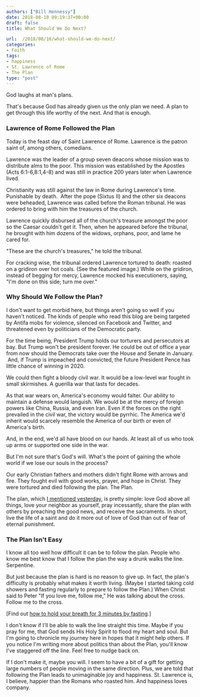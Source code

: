 ```yaml
---
authors: ["Bill Hennessy"]
date: 2018-08-10 09:19:37+00:00
draft: false
title: What Should We Do Next?

url:  /2018/08/10/what-should-we-do-next/
categories:
- Faith
tags:
- happiness
- St. Lawrence of Rome
- The Plan
type: "post"
---
```


God laughs at man's plans.

That's because God has already given us the only plan we need. A plan to get through this life worthy of the next. And that is enough.



### Lawrence of Rome Followed the Plan



Today is the feast day of Saint Lawrence of Rome. Lawrence is the patron saint of, among others, comedians.

Lawrence was the leader of a group seven deacons whose mission was to distribute alms to the poor. This mission was established by the Apostles (Acts 6:1-6,8:1,4-8) and was still in practice 200 years later when Lawrence lived.

Christianity was still against the law in Rome during Lawrence's time. Punishable by death.  After the pope (Sixtus II) and the other six deacons were beheaded, Lawrence was called before the Roman tribunal. He was ordered to bring with him the treasures of the church.

Lawrence quickly disbursed all of the church's treasure amongst the poor so the Caesar couldn't get it. Then, when he appeared before the tribunal, he brought with him dozens of the widows, orphans, poor, and lame he cared for.

"These are the church's treasures," he told the tribunal.

For cracking wise, the tribunal ordered Lawrence tortured to death: roasted on a gridiron over hot coals. (See the featured image.) While on the gridiron, instead of begging for mercy, Lawrence mocked his executioners, saying, "I'm done on this side; turn me over."



### Why Should We Follow the Plan?



I don't want to get morbid here, but things aren't going so well if you haven't noticed. The kinds of people who read this blog are being targeted by Antifa mobs for violence, silenced on Facebook and Twitter, and threatened even by politicians of the Democratic party.

For the time being, President Trump holds our torturers and persecutors at bay. But Trump won't be president forever. He could be out of office a year from now should the Democrats take over the House and Senate in January.  And, if Trump is impeached and convicted, the future President Pence has little chance of winning in 2020.

We could then fight a bloody civil war. It would be a low-level war fought in small skirmishes. A guerilla war that lasts for decades.

As that war wears on, America's economy would falter. Our ability to maintain a defense would languish. We would be at the mercy of foreign powers like China, Russia, and even Iran. Even if the forces on the right prevailed in the civil war, the victory would be pyrrhic. The America we'd inherit would scarcely resemble the America of our birth or even of America's birth.

And, in the end, we'd all have blood on our hands. At least all of us who took up arms or supported one side in the war.

But I'm not sure that's God's will. What's the point of gaining the whole world if we lose our souls in the process?

Our early Christian fathers and mothers didn't fight Rome with arrows and fire. They fought evil with good works, prayer, and hope in Christ. They were tortured and died following the plan. The Plan.

The plan, which [I mentioned yesterday](https://www.hennessysview.com/2018/08/08/crawling-back-to-happiness-and-freedom/), is pretty simple: love God above all things, love your neighbor as yourself, pray incessantly, share the plan with others by preaching the good news, and receive the sacraments. In short, live the life of a saint and do it more out of love of God than out of fear of eternal punishment.



### The Plan Isn't Easy



I know all too well how difficult it can be to follow the plan. People who know me best know that I follow the plan the way a drunk walks the line. Serpentine.

But just because the plan is hard is no reason to give up. In fact, the plan's difficulty is probably what makes it worth living. (Maybe I started taking cold showers and fasting regularly to prepare to follow the Plan.) When Christ said to Peter "If you love me, follow me," He was talking about the cross. Follow me to the cross.

[Find out [how to hold your breath for 3 minutes by fasting](https://www.hennessysview.com/2017/01/29/how-to-hold-your-breath-for-3-minutes/).]

I don't know if I'll be able to walk the line straight this time. Maybe if you pray for me, that God sends His Holy Spirit to flood my heart and soul. But I'm going to chronicle my journey here in hopes that it might help others. If you notice I'm writing more about politics than about the Plan, you'll know I've staggered off the line. Feel free to nudge back on.

If I don't make it, maybe you will. I seem to have a bit of a gift for getting large numbers of people moving in the same direction. Plus, we are told that following the Plan leads to unimaginable joy and happiness. St. Lawrence is, I believe, happier than the Romans who roasted him. And happiness loves company.
